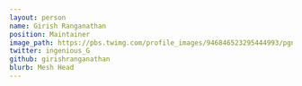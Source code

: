 ```yaml
---
layout: person
name: Girish Ranganathan
position: Maintainer
image_path: https://pbs.twimg.com/profile_images/946846523295444993/pgnyCSTD_400x400.jpg
twitter: ingenious_G
github: girishranganathan
blurb: Mesh Head
---
```

